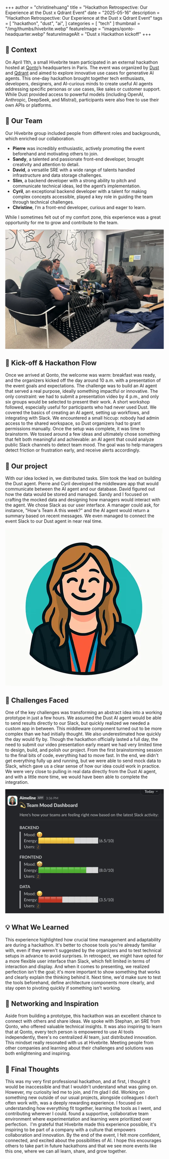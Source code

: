 +++
author = "christinehuang"
title = "Hackathon Retrospective: Our Experience at the Dust x Qdrant Event"
date = "2025-05-16"
description = "Hackathon Retrospective: Our Experience at the Dust x Qdrant Event"
tags = [
    "hackathon", "dust", "ai",
]
categories = [
    "tech"
]
thumbnail = "/img/thumbs/hivebrite.webp"
featureImage = "images/qonto-headquarter.webp"
featureImageAlt = "Dust x Hackathon kickoff"
+++

## 🧭 Context

On April 11th, a small Hivebrite team participated in an external hackathon hosted at [Qonto](https://qonto.com/)’s headquarters in Paris. The event was organized by [Dust](https://dust.tt/) and [Qdrant](https://qdrant.tech/) and aimed to explore innovative use cases for generative AI agents.
This one-day hackathon brought together tech enthusiasts, developers, designers, and AI-curious minds to create useful AI agents addressing specific personas or use cases, like sales or customer support. While Dust provided access to powerful models (including OpenAI, Anthropic, DeepSeek, and Mistral), participants were also free to use their own APIs or platforms.

## 👥 Our Team

Our Hivebrite group included people from different roles and backgrounds, which enriched our collaboration.

- **Pierre** was incredibly enthusiastic, actively promoting the event beforehand and motivating others to join.
- **Sandy**, a talented and passionate front-end developer, brought creativity and attention to detail.
- **David**, a versatile SRE with a wide range of talents handled infrastructure and data storage challenges.
- **Slim**, a backend developer with a strong ability to pitch and communicate technical ideas, led the agent’s implementation.
- **Cyril**, an exceptional backend developer with a talent for making complex concepts accessible, played a key role in guiding the team through technical challenges.
- **Christine**, I’m a front-end developer, curious and eager to learn.

While I sometimes felt out of my comfort zone, this experience was a great opportunity for me to grow and contribute to the team.

![Our team brainstorming and working on the hackathon project](images/team.webp)

## 🚀 Kick-off & Hackathon Flow

Once we arrived at Qonto, the welcome was warm: breakfast was ready, and the organizers kicked off the day around 10 a.m. with a presentation of the event goals and expectations. The challenge was to build an AI agent that served a real purpose, ideally something impactful or innovative. The only constraint: we had to submit a presentation video by 4 p.m., and only six groups would be selected to present their work.
A short workshop followed, especially useful for participants who had never used Dust. We covered the basics of creating an AI agent, setting up workflows, and integrating with Slack. We encountered a small hiccup: nobody had admin access to the shared workspace, so Dust organizers had to grant permissions manually.
Once the setup was complete, it was time to brainstorm. We tossed around a few ideas and ultimately chose something that felt both meaningful and achievable: an AI agent that could analyze public Slack channels to detect team mood. The goal was to help managers detect friction or frustration early, and receive alerts accordingly.

## 🧩 Our project

With our idea locked in, we distributed tasks. Slim took the lead on building the Dust agent. Pierre and Cyril developed the middleware app that would communicate between the AI agent and our database. David figured out how the data would be stored and managed. Sandy and I focused on crafting the mocked data and designing how managers would interact with the agent.
We chose Slack as our user interface. A manager could ask, for instance, "How's Team A this week?" and the AI agent would return a summary based on recent messages. We even managed to connect the event Slack to our Dust agent in near real time.

![Meet Aimeline: the face of our hackathon project analyzing team moods](images/aimeline.webp)

## 🧠 Challenges Faced

One of the key challenges was transforming an abstract idea into a working prototype in just a few hours. We assumed the Dust AI agent would be able to send results directly to our Slack, but quickly realized we needed a custom app in between. This middleware component turned out to be more complex than we had initially thought.
We also underestimated how quickly the day would fly by. Though the hackathon officially lasted a full day, the need to submit our video presentation early meant we had very limited time to design, build, and polish our project. From the first brainstorming session to the final bits of code, everything had to move fast.
In the end, we didn't get everything fully up and running, but we were able to send mock data to Slack, which gave us a clear sense of how our idea could work in practice. We were very close to pulling in real data directly from the Dust AI agent, and with a little more time, we would have been able to complete the integration.

![Our Aimeline prototype in action: a real-time overview of team moods](images/prototype.webp)

## 💡 What We Learned

This experience highlighted how crucial time management and adaptability are during a hackathon. It's better to choose tools you're already familiar with, even if they weren't suggested by the organizers and to test technical setups in advance to avoid surprises.
In retrospect, we might have opted for a more flexible user interface than Slack, which felt limited in terms of interaction and display. And when it comes to presenting, we realized perfection isn't the goal; it's more important to show something that works and clearly explain the thinking behind it.
Next time, we'd make sure to test the tools beforehand, define architecture components more clearly, and stay open to pivoting quickly if something isn't working.

## 🤝 Networking and Inspiration

Aside from building a prototype, this hackathon was an excellent chance to connect with others and share ideas. We spoke with Stephan, an SRE from Qonto, who offered valuable technical insights. It was also inspiring to learn that at Qonto, every tech person is empowered to use AI tools independently, there's no centralized AI team, just distributed innovation. This mindset really resonated with us at Hivebrite.
Meeting people from other companies and learning about their challenges and solutions was both enlightening and inspiring.

## 🎉 Final Thoughts

This was my very first professional hackathon, and at first, I thought it would be inaccessible and that I wouldn’t understand what was going on. However, my curiosity led me to join, and I’m glad I did. Working on something new outside of our usual projects, alongside colleagues I don’t often work with, was a deeply rewarding experience. I focused on understanding how everything fit together, learning the tools as I went, and contributing wherever I could. found a supportive, collaborative team environment where experimentation and learning were prioritized over perfection. 
I'm grateful that Hivebrite made this experience possible, it's inspiring to be part of a company with a culture that empowers collaboration and innovation.
By the end of the event, I felt more confident, connected, and excited about the possibilities of AI. I hope this encourages others to take part in future hackathons and that we see more events like this one, where we can all learn, share, and grow together.
